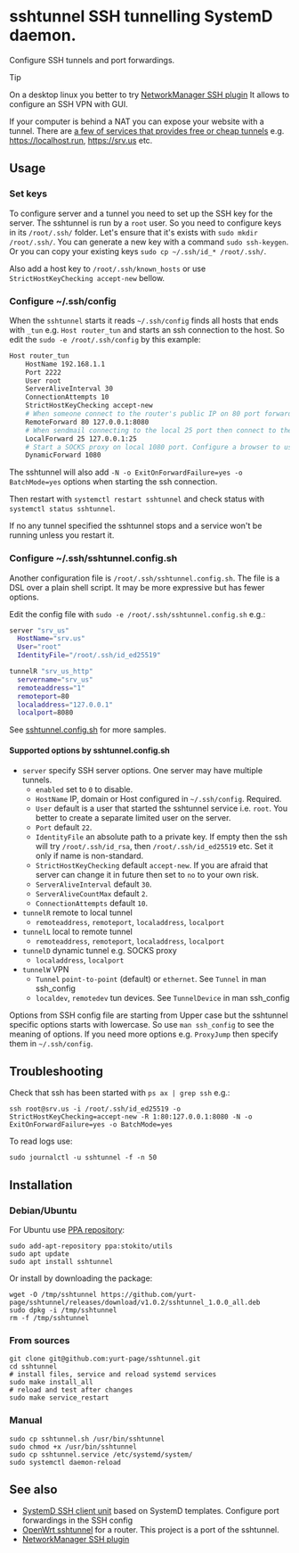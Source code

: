 # sshtunnel SSH tunnelling SystemD daemon.

Configure SSH tunnels and port forwardings.

> [!TIP]
> On a desktop linux you better to try [NetworkManager SSH plugin](https://github.com/danfruehauf/NetworkManager-ssh) 
> It allows to configure an SSH VPN with GUI.

If your computer is behind a NAT you can expose your website with a tunnel.
There are [a few of services that provides free or cheap tunnels](https://github.com/yurt-page/awesome-tunneling?tab=readme-ov-file#ssh-services)
e.g. https://localhost.run, https://srv.us etc. 


## Usage

### Set keys
To configure server and a tunnel you need to set up the SSH key for the server.
The sshtunnel is run by a `root` user. So you need to configure keys in its `/root/.ssh/` folder.
Let's ensure that it's exists with `sudo mkdir /root/.ssh/`.
You can generate a new key with a command `sudo ssh-keygen`.
Or you can copy your existing keys `sudo cp ~/.ssh/id_* /root/.ssh/`.

Also add a host key to `/root/.ssh/known_hosts` or use `StrictHostKeyChecking accept-new` bellow.

### Configure ~/.ssh/config
When the `sshtunnel` starts it reads `~/.ssh/config` finds all hosts that ends with `_tun` e.g. `Host router_tun` and starts an ssh connection to the host.
So edit the `sudo -e /root/.ssh/config` by this example:

```sh
Host router_tun
    HostName 192.168.1.1
    Port 2222
    User root
    ServerAliveInterval 30
    ConnectionAttempts 10
    StrictHostKeyChecking accept-new
    # When someone connect to the router's public IP on 80 port forward it to the local 8080 port
    RemoteForward 80 127.0.0.1:8080
    # When sendmail connecting to the local 25 port then connect to the router and forward to its 25 port  
    LocalForward 25 127.0.0.1:25
    # Start a SOCKS proxy on local 1080 port. Configure a browser to use it.
    DynamicForward 1080
```

The sshtunnel will also add `-N -o ExitOnForwardFailure=yes -o BatchMode=yes` options when starting the ssh connection.

Then restart with `systemctl restart sshtunnel` and check status with `systemctl status sshtunnel`.

If no any tunnel specified the sshtunnel stops and a service won't be running unless you restart it.


### Configure ~/.ssh/sshtunnel.config.sh

Another configuration file is `/root/.ssh/sshtunnel.config.sh`.
The file is a DSL over a plain shell script. It may be more expressive but has fewer options.

Edit the config file with `sudo -e /root/.ssh/sshtunnel.config.sh` e.g.:

```sh
server "srv_us"
  HostName="srv.us"
  User="root"
  IdentityFile="/root/.ssh/id_ed25519"

tunnelR "srv_us_http"
  servername="srv_us"
  remoteaddress="1"
  remoteport=80
  localaddress="127.0.0.1"
  localport=8080
```

See [sshtunnel.config.sh](./sshtunnel.config.sh) for more samples.


#### Supported options by sshtunnel.config.sh

* `server` specify SSH server options. One server may have multiple tunnels.
  * `enabled` set to `0` to disable.
  * `HostName` IP, domain or Host configured in `~/.ssh/config`. Required.
  * `User` default is a user that started the sshtunnel service i.e. `root`. You better to create a separate limited user on the server.
  * `Port` default `22`.
  * `IdentityFile` an absolute path to a private key. If empty then the ssh will try `/root/.ssh/id_rsa`, then `/root/.ssh/id_ed25519` etc. Set it only if name is non-standard.
  * `StrictHostKeyChecking` default `accept-new`. If you are afraid that server can change it in future then set to `no` to your own risk.
  * `ServerAliveInterval` default `30`.
  * `ServerAliveCountMax` default `2`.
  * `ConnectionAttempts` default `10`.
* `tunnelR` remote to local tunnel
  * `remoteaddress`, `remoteport`, `localaddress`, `localport`
* `tunnelL` local to remote tunnel
  * `remoteaddress`, `remoteport`, `localaddress`, `localport`
* `tunnelD` dynamic tunnel e.g. SOCKS proxy
  * `localaddress`, `localport`
* `tunnelW` VPN
  * `Tunnel` `point-to-point` (default) or `ethernet`. See `Tunnel` in man ssh_config
  * `localdev`, `remotedev` tun devices. See `TunnelDevice` in man ssh_config

Options from SSH config file are starting from Upper case but the sshtunnel specific options starts with lowercase.
So use `man ssh_config` to see the meaning of options.
If you need more options e.g. `ProxyJump` then specify them in `~/.ssh/config`.

## Troubleshooting

Check that ssh has been started with `ps ax | grep ssh` e.g.:

    ssh root@srv.us -i /root/.ssh/id_ed25519 -o StrictHostKeyChecking=accept-new -R 1:80:127.0.0.1:8080 -N -o ExitOnForwardFailure=yes -o BatchMode=yes

To read logs use:

    sudo journalctl -u sshtunnel -f -n 50


## Installation

### Debian/Ubuntu

For Ubuntu use [PPA repository](https://code.launchpad.net/~stokito/+archive/ubuntu/utils):

    sudo add-apt-repository ppa:stokito/utils
    sudo apt update
    sudo apt install sshtunnel

Or install by downloading the package:

    wget -O /tmp/sshtunnel https://github.com/yurt-page/sshtunnel/releases/download/v1.0.2/sshtunnel_1.0.0_all.deb
    sudo dpkg -i /tmp/sshtunnel
    rm -f /tmp/sshtunnel

### From sources

    git clone git@github.com:yurt-page/sshtunnel.git
    cd sshtunnel
    # install files, service and reload systemd services    
    sudo make install_all
    # reload and test after changes
    sudo make service_restart

### Manual

    sudo cp sshtunnel.sh /usr/bin/sshtunnel
    sudo chmod +x /usr/bin/sshtunnel
    sudo cp sshtunnel.service /etc/systemd/system/
    sudo systemctl daemon-reload

## See also
* [SystemD SSH client unit](https://gist.github.com/guettli/31242c61f00e365bbf5ed08d09cdc006#file-ssh-tunnel-service) based on SystemD templates. Configure port forwardings in the SSH config
* [OpenWrt sshtunnel](https://openwrt.org/docs/guide-user/services/ssh/sshtunnel) for a router. This project is a port of the sshtunnel.
* [NetworkManager SSH plugin](https://github.com/danfruehauf/NetworkManager-ssh) 

